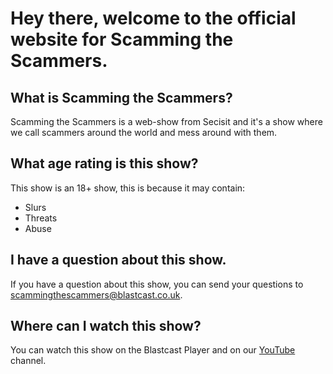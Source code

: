 # Hey there, welcome to the official website for Scamming the Scammers.

## What is Scamming the Scammers?
Scamming the Scammers is a web-show from Secisit and it's a show where we call scammers around the world and mess around with them.

## What age rating is this show?
This show is an 18+ show, this is because it may contain:

- Slurs
- Threats
- Abuse

## I have a question about this show.
If you have a question about this show, you can send your questions to scammingthescammers@blastcast.co.uk.

## Where can I watch this show?
You can watch this show on the Blastcast Player and on our [YouTube](https://youtube.com/@BlastcastYT) channel.
